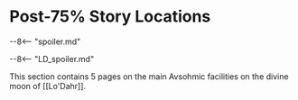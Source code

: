 # Post-75% Story Locations

--8<-- "spoiler.md"

--8<-- "LD_spoiler.md"

This section contains 5 pages on the main Avsohmic facilities on the divine moon of [[Lo'Dahr]].

